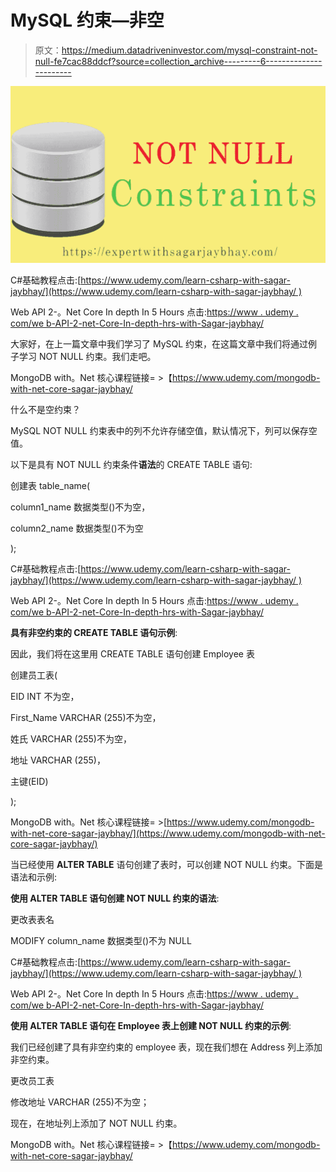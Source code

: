 # MySQL 约束—非空

> 原文：<https://medium.datadriveninvestor.com/mysql-constraint-not-null-fe7cac88ddcf?source=collection_archive---------6----------------------->

![](img/fba68936994f9b6ed95075fb0320e9ae.png)

C#基础教程点击:[https://www.udemy.com/learn-csharp-with-sagar-jaybhay/](https://www.udemy.com/learn-csharp-with-sagar-jaybhay/ )

Web API 2-。Net Core In depth In 5 Hours 点击:[https://www . udemy . com/we b-API-2-net-Core-In-depth-hrs-with-Sagar-jaybhay/](https://www.udemy.com/web-api-2-net-core-in-depth-in-5-hrs-with-sagar-jaybhay/)

大家好，在上一篇文章中我们学习了 MySQL 约束，在这篇文章中我们将通过例子学习 NOT NULL 约束。我们走吧。

MongoDB with。Net 核心课程链接= >【https://www.udemy.com/mongodb-with-net-core-sagar-jaybhay/ 

什么不是空约束？

MySQL NOT NULL 约束表中的列不允许存储空值，默认情况下，列可以保存空值。

以下是具有 NOT NULL 约束条件**语法**的 CREATE TABLE 语句:

创建表 table_name(

column1_name 数据类型()不为空，

column2_name 数据类型()不为空

);

C#基础教程点击:[https://www.udemy.com/learn-csharp-with-sagar-jaybhay/](https://www.udemy.com/learn-csharp-with-sagar-jaybhay/ )

Web API 2-。Net Core In depth In 5 Hours 点击:[https://www . udemy . com/we b-API-2-net-Core-In-depth-hrs-with-Sagar-jaybhay/](https://www.udemy.com/web-api-2-net-core-in-depth-in-5-hrs-with-sagar-jaybhay/)

**具有非空约束的 CREATE TABLE 语句示例**:

因此，我们将在这里用 CREATE TABLE 语句创建 Employee 表

创建员工表(

EID INT 不为空，

First_Name VARCHAR (255)不为空，

姓氏 VARCHAR (255)不为空，

地址 VARCHAR (255)，

主键(EID)

);

MongoDB with。Net 核心课程链接= >[https://www.udemy.com/mongodb-with-net-core-sagar-jaybhay/](https://www.udemy.com/mongodb-with-net-core-sagar-jaybhay/)

当已经使用 **ALTER TABLE** 语句创建了表时，可以创建 NOT NULL 约束。下面是语法和示例:

**使用 ALTER TABLE 语句创建 NOT NULL 约束的语法**:

更改表表名

MODIFY column_name 数据类型()不为 NULL

C#基础教程点击:[https://www.udemy.com/learn-csharp-with-sagar-jaybhay/](https://www.udemy.com/learn-csharp-with-sagar-jaybhay/ )

Web API 2-。Net Core In depth In 5 Hours 点击:[https://www . udemy . com/we b-API-2-net-Core-In-depth-hrs-with-Sagar-jaybhay/](https://www.udemy.com/web-api-2-net-core-in-depth-in-5-hrs-with-sagar-jaybhay/)

**使用 ALTER TABLE 语句在 Employee 表上创建 NOT NULL 约束的示例**:

我们已经创建了具有非空约束的 employee 表，现在我们想在 Address 列上添加非空约束。

更改员工表

修改地址 VARCHAR (255)不为空；

现在，在地址列上添加了 NOT NULL 约束。

MongoDB with。Net 核心课程链接= >【https://www.udemy.com/mongodb-with-net-core-sagar-jaybhay/ 